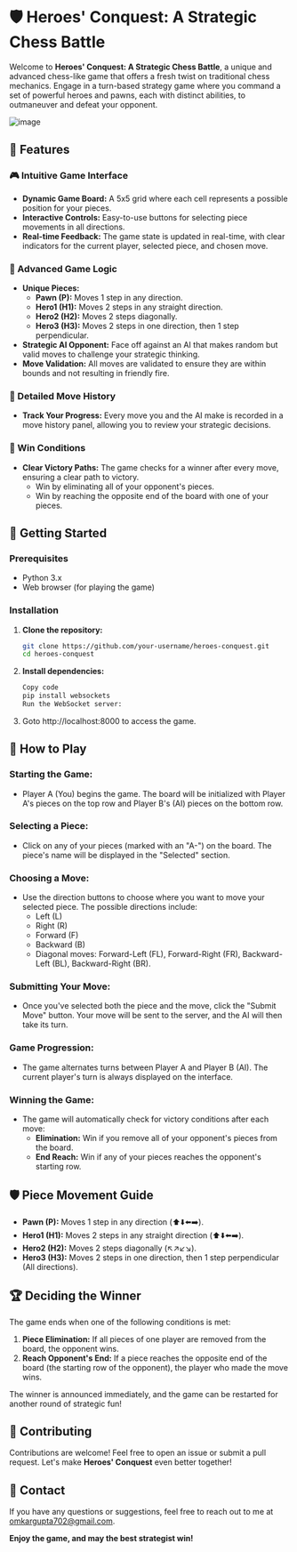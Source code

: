 # 🛡️ Heroes' Conquest: A Strategic Chess Battle

Welcome to **Heroes' Conquest: A Strategic Chess Battle**, a unique and advanced chess-like game that offers a fresh twist on traditional chess mechanics. Engage in a turn-based strategy game where you command a set of powerful heroes and pawns, each with distinct abilities, to outmaneuver and defeat your opponent.

![image](https://github.com/user-attachments/assets/fdc8ff14-8eaa-44e3-a8f3-f3a3de490c6b)


## 🌟 Features

### 🎮 Intuitive Game Interface
- **Dynamic Game Board:** A 5x5 grid where each cell represents a possible position for your pieces.
- **Interactive Controls:** Easy-to-use buttons for selecting piece movements in all directions.
- **Real-time Feedback:** The game state is updated in real-time, with clear indicators for the current player, selected piece, and chosen move.

### 🧠 Advanced Game Logic
- **Unique Pieces:**
  - **Pawn (P):** Moves 1 step in any direction.
  - **Hero1 (H1):** Moves 2 steps in any straight direction.
  - **Hero2 (H2):** Moves 2 steps diagonally.
  - **Hero3 (H3):** Moves 2 steps in one direction, then 1 step perpendicular.
- **Strategic AI Opponent:** Face off against an AI that makes random but valid moves to challenge your strategic thinking.
- **Move Validation:** All moves are validated to ensure they are within bounds and not resulting in friendly fire.

### 📜 Detailed Move History
- **Track Your Progress:** Every move you and the AI make is recorded in a move history panel, allowing you to review your strategic decisions.

### 🥇 Win Conditions
- **Clear Victory Paths:** The game checks for a winner after every move, ensuring a clear path to victory.
  - Win by eliminating all of your opponent's pieces.
  - Win by reaching the opposite end of the board with one of your pieces.

## 🚀 Getting Started

### Prerequisites
- Python 3.x
- Web browser (for playing the game)

### Installation

1. **Clone the repository:**
   ```bash
   git clone https://github.com/your-username/heroes-conquest.git
   cd heroes-conquest
   ```
2. **Install dependencies:**
   ```bash
   Copy code
   pip install websockets
   Run the WebSocket server:
   ```
3. Goto http://localhost:8000 to access the game.

## 📖 How to Play

### Starting the Game:
- Player A (You) begins the game. The board will be initialized with Player A's pieces on the top row and Player B's (AI) pieces on the bottom row.

### Selecting a Piece:
- Click on any of your pieces (marked with an "A-") on the board. The piece's name will be displayed in the "Selected" section.

### Choosing a Move:
- Use the direction buttons to choose where you want to move your selected piece. The possible directions include:
  - Left (L)
  - Right (R)
  - Forward (F)
  - Backward (B)
  - Diagonal moves: Forward-Left (FL), Forward-Right (FR), Backward-Left (BL), Backward-Right (BR).

### Submitting Your Move:
- Once you've selected both the piece and the move, click the "Submit Move" button. Your move will be sent to the server, and the AI will then take its turn.

### Game Progression:
- The game alternates turns between Player A and Player B (AI). The current player's turn is always displayed on the interface.

### Winning the Game:
- The game will automatically check for victory conditions after each move:
  - **Elimination:** Win if you remove all of your opponent's pieces from the board.
  - **End Reach:** Win if any of your pieces reaches the opponent's starting row.

## 🛡️ Piece Movement Guide
- **Pawn (P):** Moves 1 step in any direction (⬆️⬇️⬅️➡️).
- **Hero1 (H1):** Moves 2 steps in any straight direction (⬆️⬇️⬅️➡️).
- **Hero2 (H2):** Moves 2 steps diagonally (↖️↗️↙️↘️).
- **Hero3 (H3):** Moves 2 steps in one direction, then 1 step perpendicular (All directions).

## 🏆 Deciding the Winner
The game ends when one of the following conditions is met:

1. **Piece Elimination:** If all pieces of one player are removed from the board, the opponent wins.
2. **Reach Opponent's End:** If a piece reaches the opposite end of the board (the starting row of the opponent), the player who made the move wins.

The winner is announced immediately, and the game can be restarted for another round of strategic fun!

## 👥 Contributing
Contributions are welcome! Feel free to open an issue or submit a pull request. Let's make **Heroes' Conquest** even better together!

## 📧 Contact
If you have any questions or suggestions, feel free to reach out to me at [omkargupta702@gmail.com](mailto:omkargupta702@gmail.com).

**Enjoy the game, and may the best strategist win!**


